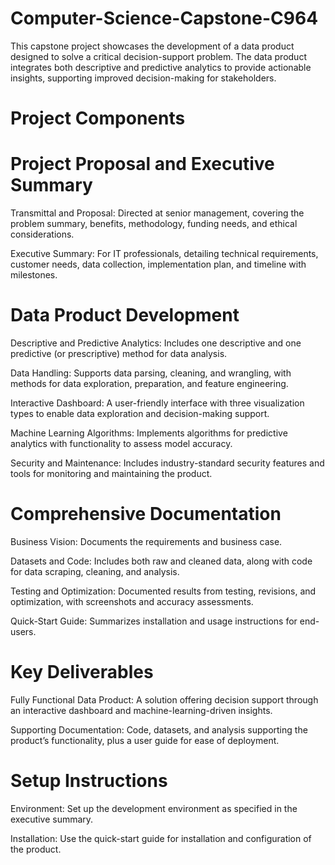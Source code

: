 # Computer-Science-Capstone-C964

This capstone project showcases the development of a data product designed to solve a critical decision-support problem. The data product integrates both descriptive and predictive analytics to provide actionable insights, supporting improved decision-making for stakeholders.

# Project Components
# Project Proposal and Executive Summary

Transmittal and Proposal: Directed at senior management, covering the problem summary, benefits, methodology, funding needs, and ethical considerations.

Executive Summary: For IT professionals, detailing technical requirements, customer needs, data collection, implementation plan, and timeline with milestones.

# Data Product Development

Descriptive and Predictive Analytics: Includes one descriptive and one predictive (or prescriptive) method for data analysis.

Data Handling: Supports data parsing, cleaning, and wrangling, with methods for data exploration, preparation, and feature engineering.

Interactive Dashboard: A user-friendly interface with three visualization types to enable data exploration and decision-making support.

Machine Learning Algorithms: Implements algorithms for predictive analytics with functionality to assess model accuracy.

Security and Maintenance: Includes industry-standard security features and tools for monitoring and maintaining the product.

# Comprehensive Documentation

Business Vision: Documents the requirements and business case.

Datasets and Code: Includes both raw and cleaned data, along with code for data scraping, cleaning, and analysis.

Testing and Optimization: Documented results from testing, revisions, and optimization, with screenshots and accuracy assessments.

Quick-Start Guide: Summarizes installation and usage instructions for end-users.

# Key Deliverables
Fully Functional Data Product: A solution offering decision support through an interactive dashboard and machine-learning-driven insights.

Supporting Documentation: Code, datasets, and analysis supporting the product’s functionality, plus a user guide for ease of deployment.

# Setup Instructions
Environment: Set up the development environment as specified in the executive summary.

Installation: Use the quick-start guide for installation and configuration of the product.


